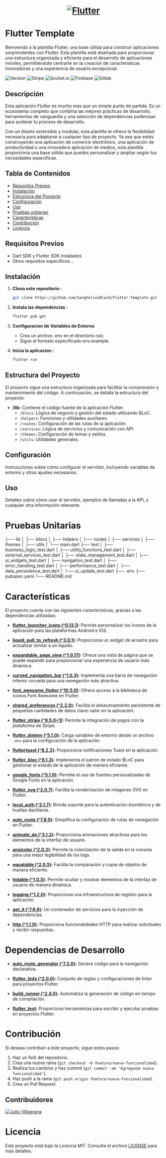 <a href="https://flutter.dev/">
  <h1 align="center">
    <picture>
      <source media="(prefers-color-scheme: dark)" srcset="https://storage.googleapis.com/cms-storage-bucket/6e19fee6b47b36ca613f.png">
      <img alt="Flutter" src="https://storage.googleapis.com/cms-storage-bucket/c823e53b3a1a7b0d36a9.png">
    </picture>
  </h1>
</a>

# Flutter Template

Bienvenido a la plantilla Flutter, una base sólida para construir aplicaciones sorprendentes con Flutter. Esta plantilla está diseñada para proporcionar una estructura organizada y eficiente para el desarrollo de aplicaciones móviles, permitiéndote centrarte en la creación de características innovadoras y una experiencia de usuario excepcional.

![Version](https://img.shields.io/badge/Version-1.0.0-00d679?style=for-the-badge&logo=V)
![Stripe](https://img.shields.io/badge/Stripe-7455E8?style=for-the-badge&logo=Stripe&logoColor=white)
![Socket.io](https://img.shields.io/badge/Socket.io-000000?style=for-the-badge&logo=Socket.io&logoColor=white)
![Firebase](https://img.shields.io/badge/Firebase-4887E7?style=for-the-badge&logo=Firebase&logoColor=F4D208)
![Gitlab](https://img.shields.io/badge/Gitlab-FFFFFF?style=for-the-badge&logo=Gitlab&logoColor=#D74A2C)





## Descripción

Esta aplicación Flutter es mucho más que un simple punto de partida. Es un ecosistema completo que combina las mejores prácticas de desarrollo, herramientas de vanguardia y una selección de dependencias poderosas para acelerar tu proceso de desarrollo.

Con un diseño extensible y modular, esta plantilla te ofrece la flexibilidad necesaria para adaptarse a cualquier tipo de proyecto. Ya sea que estés construyendo una aplicación de comercio electrónico, una aplicación de productividad o una innovadora aplicación de medios, esta plantilla proporciona una base sólida que puedes personalizar y ampliar según tus necesidades específicas.

## Tabla de Contenidos

- [Requisitos Previos](#requisitos-previos)
- [Instalación](#instalación)
- [Estructura del Proyecto](#estructura-del-proyecto)
- [Configuración](#configuración)
- [Uso](#uso)
- [Pruebas unitarias](#pruebas-unitarias)
- [Características](#características)
- [Contribución](#contribución)
- [Licencia](#licencia)

## Requisitos Previos

- Dart SDK y Flutter SDK instalados
- Otros requisitos específicos...

## Instalación

1. **Clona este repositorio :**
   ```bash
   git clone https://github.com/SangheliosBlack/Flutter-Template.git

2. **Instala las dependencias :**
    ```bash
    flutter pub get

3. **Configuracion de Variables de Entorno**
   - Crea un archivo .env en el directorio raíz.
   - Sigue el formato especificado env.example.

4. **Inicia la aplicacion :**
    ```bash
    flutter run

## Estructura del Proyecto

El proyecto sigue una estructura organizada para facilitar la comprensión y mantenimiento del código. A continuación, se detalla la estructura del proyecto:

- **/lib:** Contiene el código fuente de la aplicación Flutter.
  - `/blocs`: Lógica de negocio y gestión del estado utilizando BLoC.
  - `/helpers`: Funciones y utilidades auxiliares.
  - `/routes`: Configuración de las rutas de la aplicación.
  - `/services`: Lógica de servicios y comunicación con API.
  - `/themes`: Configuración de temas y estilos.
  - `/utils`: Utilidades generales.

## Configuración

Instrucciones sobre cómo configurar el servidor, incluyendo variables de entorno y otros ajustes necesarios.

## Uso
Detalles sobre cómo usar el servidor, ejemplos de llamadas a la API, y cualquier otra información relevante.

# Pruebas Unitarias

├── lib
│   ├── blocs
│   ├── helpers
│   ├── routes
│   ├── services
│   ├── themes
│   ├── utils
│   └── main.dart
├── test
│   ├── business_logic_test.dart
│   ├── utility_functions_test.dart
│   ├── external_services_test.dart
│   ├── state_management_test.dart
│   ├── ui_widgets_test.dart
│   ├── navigation_test.dart
│   ├── error_handling_test.dart
│   ├── performance_test.dart
│   ├── data_persistence_test.dart
│   └── ui_update_test.dart
├── .env
├── pubspec.yaml
└── README.md

# Características

El proyecto cuenta con las siguientes características, gracias a las dependencias utilizadas:

- **[flutter_launcher_icons (^0.13.1)](https://pub.dev/packages/flutter_launcher_icons):** Permite personalizar los íconos de la aplicación para las plataformas Android e iOS.

- **[liquid_pull_to_refresh (^3.0.1)](https://pub.dev/packages/liquid_pull_to_refresh):** Proporciona un widget de arrastre para actualizar similar a un líquido.

- **[expandable_page_view (^1.0.17)](https://pub.dev/packages/expandable_page_view):** Ofrece una vista de página que se puede expandir para proporcionar una experiencia de usuario más dinámica.

- **[curved_navigation_bar (^1.0.3)](https://pub.dev/packages/curved_navigation_bar):** Implementa una barra de navegación inferior curvada para una navegación más atractiva.

- **[font_awesome_flutter (^10.5.0)](https://pub.dev/packages/font_awesome_flutter):** Ofrece acceso a la biblioteca de iconos Font Awesome en Flutter.

- **[shared_preferences (^2.2.0)](https://pub.dev/packages/shared_preferences):** Facilita el almacenamiento persistente de pequeñas cantidades de datos clave-valor en la aplicación.

- **[flutter_stripe (^9.5.0+1)](https://pub.dev/packages/flutter_stripe):** Permite la integración de pagos con la plataforma de Stripe.

- **[flutter_dotenv (^5.1.0)](https://pub.dev/packages/flutter_dotenv):** Carga variables de entorno desde un archivo `.env` para la configuración de la aplicación.

- **[fluttertoast (^8.2.2)](https://pub.dev/packages/fluttertoast):** Proporciona notificaciones Toast en la aplicación.

- **[flutter_bloc (^8.1.3)](https://pub.dev/packages/flutter_bloc):** Implementa el patrón de estado BLoC para gestionar el estado de la aplicación de manera eficiente.

- **[google_fonts (^5.1.0)](https://pub.dev/packages/google_fonts):** Permite el uso de fuentes personalizadas de Google Fonts en la aplicación.

- **[flutter_svg (^2.0.7)](https://pub.dev/packages/flutter_svg):** Facilita la renderización de imágenes SVG en Flutter.

- **[local_auth (^2.1.7)](https://pub.dev/packages/local_auth):** Brinda soporte para la autenticación biométrica y de huellas dactilares.

- **[auto_route (^7.8.0)](https://pub.dev/packages/auto_route):** Simplifica la configuración de rutas de navegación en Flutter.

- **[animate_do (^3.1.2)](https://pub.dev/packages/animate_do):** Proporciona animaciones atractivas para los elementos de la interfaz de usuario.

- **[ansicolor (^2.0.2)](https://pub.dev/packages/ansicolor):** Permite la colorización de la salida en la consola para una mejor legibilidad de los logs.

- **[equatable (^2.0.5)](https://pub.dev/packages/equatable):** Facilita la comparación y copia de objetos de manera eficiente.

- **[hidable (^1.0.5)](https://pub.dev/packages/hidable):** Permite ocultar y mostrar elementos de la interfaz de usuario de manera dinámica.

- **[logging (^1.2.0)](https://pub.dev/packages/logging):** Proporciona una infraestructura de registro para la aplicación.

- **[get_it (^7.6.0)](https://pub.dev/packages/get_it):** Un contenedor de servicios para la inyección de dependencias.

- **[http (^1.1.0)](https://pub.dev/packages/http):** Proporciona funcionalidades HTTP para realizar solicitudes y recibir respuestas.

# Dependencias de Desarrollo

- **[auto_route_generator (^7.2.0)](https://pub.dev/packages/auto_route_generator):** Genera código para la navegación declarativa.

- **[flutter_lints (^2.0.0)](https://pub.dev/packages/flutter_lints):** Conjunto de reglas y configuraciones de linter para proyectos Flutter.

- **[build_runner (^2.4.5)](https://pub.dev/packages/build_runner):** Automatiza la generación de código en tiempo de compilación.

- **[flutter_test](https://pub.dev/packages/flutter_test):** Proporciona herramientas para escribir y ejecutar pruebas en proyectos Flutter.

# Contribución

Si deseas contribuir a este proyecto, sigue estos pasos:

1. Haz un fork del repositorio.
2. Crea una nueva rama (`git checkout -b feature/nueva-funcionalidad`).
3. Realiza tus cambios y haz commit (`git commit -am 'Agregando nueva funcionalidad'`).
4. Haz push a la rama (`git push origin feature/nueva-funcionalidad`).
5. Crea un Pull Request.

## Contribuidores

[![Julio Villagrana](https://avatars.githubusercontent.com/u/50421116?s=96&v=4)](https://github.com/SangheliosBlack)

# Licencia

Este proyecto está bajo la Licencia MIT. Consulta el archivo [LICENSE](LICENSE) para más detalles.